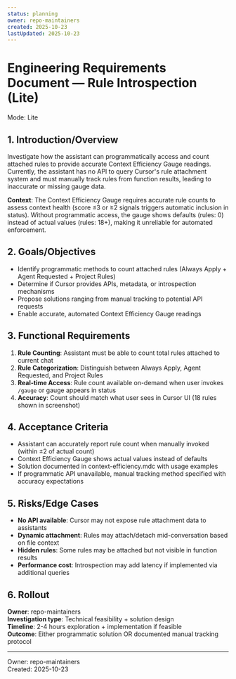```yaml
---
status: planning
owner: repo-maintainers
created: 2025-10-23
lastUpdated: 2025-10-23
---
```


# Engineering Requirements Document — Rule Introspection (Lite)

Mode: Lite


## 1. Introduction/Overview

Investigate how the assistant can programmatically access and count attached rules to provide accurate Context Efficiency Gauge readings. Currently, the assistant has no API to query Cursor's rule attachment system and must manually track rules from function results, leading to inaccurate or missing gauge data.

**Context**: The Context Efficiency Gauge requires accurate rule counts to assess context health (score ≤3 or ≥2 signals triggers automatic inclusion in status). Without programmatic access, the gauge shows defaults (rules: 0) instead of actual values (rules: 18+), making it unreliable for automated enforcement.

## 2. Goals/Objectives

- Identify programmatic methods to count attached rules (Always Apply + Agent Requested + Project Rules)
- Determine if Cursor provides APIs, metadata, or introspection mechanisms
- Propose solutions ranging from manual tracking to potential API requests
- Enable accurate, automated Context Efficiency Gauge readings

## 3. Functional Requirements

1. **Rule Counting**: Assistant must be able to count total rules attached to current chat
2. **Rule Categorization**: Distinguish between Always Apply, Agent Requested, and Project Rules
3. **Real-time Access**: Rule count available on-demand when user invokes `/gauge` or gauge appears in status
4. **Accuracy**: Count should match what user sees in Cursor UI (18 rules shown in screenshot)

## 4. Acceptance Criteria

- Assistant can accurately report rule count when manually invoked (within ±2 of actual count)
- Context Efficiency Gauge shows actual values instead of defaults
- Solution documented in context-efficiency.mdc with usage examples
- If programmatic API unavailable, manual tracking method specified with accuracy expectations

## 5. Risks/Edge Cases

- **No API available**: Cursor may not expose rule attachment data to assistants
- **Dynamic attachment**: Rules may attach/detach mid-conversation based on file context
- **Hidden rules**: Some rules may be attached but not visible in function results
- **Performance cost**: Introspection may add latency if implemented via additional queries

## 6. Rollout

**Owner**: repo-maintainers  
**Investigation type**: Technical feasibility + solution design  
**Timeline**: 2-4 hours exploration + implementation if feasible  
**Outcome**: Either programmatic solution OR documented manual tracking protocol

---

Owner: repo-maintainers  
Created: 2025-10-23
